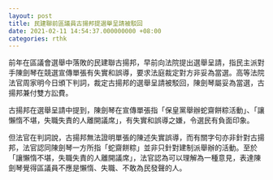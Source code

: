 ```yaml
---
layout: post
title: 民建聯前區議員古揚邦提選舉呈請被駁回　
date: 2021-02-11 14:54:37.000000000 +08:00
categories: rthk
---
```


前年在區議會選舉中落敗的民建聯古揚邦，早前向法院提出選舉呈請，指民主派對手陳劍琴在競選宣傳單張有失實和誤導，要求法庭裁定對方非妥為當選。高等法院法官周家明今日頒下判詞，裁定古揚邦的選舉呈請被駁回，陳劍琴屬妥為當選，古揚邦兼付雙方訟費。

古揚邦在選舉呈請中提到，陳劍琴在宣傳單張指「保皇黨舉辦蛇齋餅粽活動」、「讓懶惰不堪，失職失責的人離開議席」，有失實和誤導之嫌，令選民有負面印象。

但法官在判詞說，古揚邦無法證明單張的陳述失實誤導，而有關字句亦非針對古揚邦，法官認同陳劍琴一方所指「蛇齋餅粽」並非只針對建制派舉辦的活動。至於「讓懶惰不堪，失職失責的人離開議席」，法官認為可以理解為一種意見，表達陳劍琴覺得區議員不應是懶惰、失職、不敢為民發聲的人。
